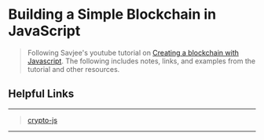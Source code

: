 Building a Simple Blockchain in JavaScript
===================
> Following Savjee's youtube tutorial on [Creating a blockchain with Javascript](https://www.youtube.com/watch?v=zVqczFZr124). The following includes notes, links, and examples from the tutorial and other resources.

Helpful Links
-------------
----------
>  [crypto-js](https://github.com/brix/crypto-js)
>
>


----------
